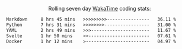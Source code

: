 <p align="center">Rolling seven day <a href="https://wakatime.com/@syrkis"/>WakaTime</a> coding stats:</p>
<!--START_SECTION:waka-->

```txt
Markdown     8 hrs 45 mins   >>>>>>>>>----------------   36.11 %
Python       7 hrs 31 mins   >>>>>>>>-----------------   31.00 %
YAML         2 hrs 49 mins   >>>----------------------   11.67 %
Svelte       1 hr 50 mins    >>-----------------------   07.61 %
Docker       1 hr 12 mins    >------------------------   04.97 %
```

<!--END_SECTION:waka-->
